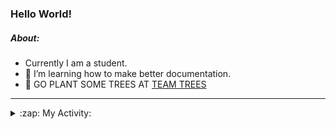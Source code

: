 ### Hello World!

##### About:
- Currently I am a student.
- 🌱 I’m learning how to make better documentation.
- 🌱 GO PLANT SOME TREES AT [TEAM TREES](https://teamtrees.org/)

---
<details>
  <summary>:zap: My Activity:</summary>
  
<!--START_SECTION:waka-->
![Code Time](http://img.shields.io/badge/Code%20Time-1%2C252%20hrs%2020%20mins-blue)

**I'm a Night 🦉** 

```text
🌞 Morning                2116 commits        ███░░░░░░░░░░░░░░░░░░░░░░   10.38 % 
🌆 Daytime                6778 commits        ████████░░░░░░░░░░░░░░░░░   33.25 % 
🌃 Evening                5888 commits        ███████░░░░░░░░░░░░░░░░░░   28.89 % 
🌙 Night                  5602 commits        ███████░░░░░░░░░░░░░░░░░░   27.48 % 
```
📅 **I'm Most Productive on Wednesday** 

```text
Monday                   2774 commits        ███░░░░░░░░░░░░░░░░░░░░░░   13.61 % 
Tuesday                  2790 commits        ███░░░░░░░░░░░░░░░░░░░░░░   13.69 % 
Wednesday                4815 commits        ██████░░░░░░░░░░░░░░░░░░░   23.62 % 
Thursday                 2708 commits        ███░░░░░░░░░░░░░░░░░░░░░░   13.28 % 
Friday                   2225 commits        ███░░░░░░░░░░░░░░░░░░░░░░   10.92 % 
Saturday                 1777 commits        ██░░░░░░░░░░░░░░░░░░░░░░░   08.72 % 
Sunday                   3295 commits        ████░░░░░░░░░░░░░░░░░░░░░   16.16 % 
```


📊 **This Week I Spent My Time On** 

```text
🔥 Editors: 
IntelliJ                 2 hrs 18 mins       ████████████████████████░   96.20 % 
Android Studio           5 mins              █░░░░░░░░░░░░░░░░░░░░░░░░   03.80 % 

🐱‍💻 Projects: 
dev-dialogue             1 hr 51 mins        ███████████████████░░░░░░   77.17 % 
microservices-demo       27 mins             █████░░░░░░░░░░░░░░░░░░░░   18.93 % 
test                     5 mins              █░░░░░░░░░░░░░░░░░░░░░░░░   03.48 % 
swagstore                0 secs              ░░░░░░░░░░░░░░░░░░░░░░░░░   00.29 % 
java-springboot-projects 0 secs              ░░░░░░░░░░░░░░░░░░░░░░░░░   00.10 % 
```


 Last Updated on 17/11/2023 20:12:15 UTC
<!--END_SECTION:waka-->
</details>
